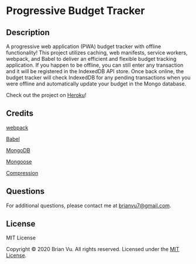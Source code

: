 # Progressive Budget Tracker

## Description
    
A progressive web application (PWA) budget tracker with offline functionality! This project utilizes caching, web manifests, service workers, webpack, and Babel to deliver an efficient and flexible budget tracking application. If you happen to be offline, you can still enter any transaction and it will be registered in the IndexedDB API store. Once back online, the budget tracker will check IndexedDB for any pending transactions when you were offline and automatically update your budget in the Mongo database.

Check out the project on [Heroku](https://calm-mesa-22899.herokuapp.com/)!

## Credits
    
[webpack](https://webpack.js.org/)

[Babel](https://babeljs.io/)

[MongoDB](https://www.mongodb.com/)

[Mongoose](https://mongoosejs.com/)

[Compression](https://www.npmjs.com/package/compression)
    
## Questions

For additional questions, please contact me at brianvu7@gmail.com.

## License
    
MIT License

Copyright © 2020 Brian Vu. All rights reserved. Licensed under the [MIT License](https://github.com/b-vu/progressive-budget/blob/master/LICENSE).